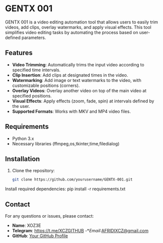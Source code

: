 # GENTX 001

GENTX 001 is a video editing automation tool that allows users to easily trim videos, add clips, overlay watermarks, and apply visual effects. This tool simplifies video editing tasks by automating the process based on user-defined parameters.

## Features

- **Video Trimming**: Automatically trims the input video according to specified time intervals.
- **Clip Insertion**: Add clips at designated times in the video.
- **Watermarking**: Add image or text watermarks to the video, with customizable positions (corners).
- **Overlay Videos**: Overlay another video on top of the main video at specified positions.
- **Visual Effects**: Apply effects (zoom, fade, spin) at intervals defined by the user.
- **Supported Formats**: Works with MKV and MP4 video files.

## Requirements

- Python 3.x
- Necessary libraries (ffmpeg,os,tkinter,time,filedialog)

## Installation

1. Clone the repository:
   ```bash
   git clone https://github.com/yourusername/GENTX-001.git
Install required dependencies:
pip install -r requirements.txt

## Contact

For any questions or issues, please contact:
- **Name**: XOZ3E
- **Telegram**: https://t.me/XCZGITHUB
-**Email*:AFRIDIXCZ@gmail.com
- **GitHub**: [Your GitHub Profile](https://github.com/yourusername)

